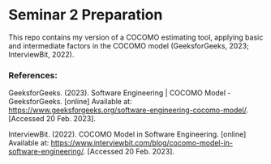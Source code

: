 # Seminar 2 Preparation


This repo contains my version of a COCOMO estimating tool, applying basic and intermediate factors in the COCOMO model
(GeeksforGeeks, 2023; InterviewBit, 2022).


### References:

GeeksforGeeks. (2023). Software Engineering | COCOMO Model - GeeksforGeeks. [online] Available at: https://www.geeksforgeeks.org/software-engineering-cocomo-model/. [Accessed 20 Feb. 2023].

InterviewBit. (2022). COCOMO Model in Software Engineering. [online] Available at: https://www.interviewbit.com/blog/cocomo-model-in-software-engineering/. [Accessed 20 Feb. 2023].

